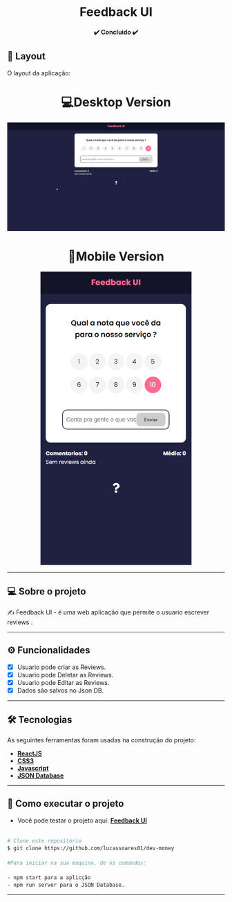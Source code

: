 <h1 align="center">
    Feedback UI
</h1>

<h4 align="center"> 
	✔️ Concluido ✔️
</h4>


## 🎨 Layout

O layout da aplicação:

<div align="center">
  <h1>💻Desktop Version</h1>
  <img src="./github/feedbackuigif.gif">
  
  <h1>📱Mobile Version</h1>
  <img src="./github/mobilefeedbackui.gif" width='350px'/>     
</div>

---

## 💻 Sobre o projeto

✍️ Feedback UI - é uma web aplicação que permite o usuario escrever reviews .

---

## ⚙️ Funcionalidades

- [x] Usuario pode criar as Reviews.
- [x] Usuario pode Deletar as Reviews.
- [x] Usuario pode Editar as Reviews.
- [x] Dados são salvos no Json DB.

---

## 🛠 Tecnologias

As seguintes ferramentas foram usadas na construção do projeto:

-   **[ReactJS](https://github.com/reactjs)**
-   **[CSS3](https://github.com/topics/css3)**
-   **[Javascript](https://github.com/topics/javascript)**
-   **[JSON Database](https://www.npmjs.com/package/node-json-db)**

---

## 🚀 Como executar o projeto

-   Você pode testar o projeto aqui: **[Feedback UI](https://feedback-uiweb.vercel.app)**

```bash

# Clone este repositório
$ git clone https://github.com/lucassoares01/dev-money

#Para iniciar na sua maquina, de os comandos: 

- npm start para a aplicção
- npm run server para o JSON Database.

```

---

